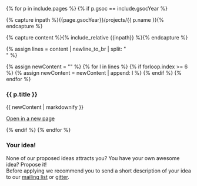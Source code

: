 <div id="div-project-ideas" class="gsoc-accordion" markdown="1">

{% for p in include.pages %}
 {% if p.gsoc == include.gsocYear %}

 {% capture inpath %}{{page.gsocYear}}/projects/{{ p.name }}{% endcapture %}


 {% capture content %}{% include_relative {{inpath}} %}{% endcapture %}

<!-- probably the ugliest way to remove the YAML front matter -->
{% assign lines = content | newline_to_br | split: "<br />" %}

{% assign newContent = "" %}
{% for l in lines %}
    {% if forloop.index >= 6 %}
		{% assign newContent  = newContent | append: l %}
	{% endif %}
{% endfor %}

<h3> {{ p.title }} </h3>

<div>

{{ newContent | markdownify }}


<div class="gsoc-new-page">
<a class="btn btn-info" href="{{ p.url }}" target="_blank">Open in a new page</a>
</div>

<!--<hr class="fancy-line">-->
</div>

{% endif %}
{% endfor %}

<h3> Your idea! </h3>

None of our proposed ideas attracts you? You have your own awesome idea? Propose it!  
Before applying we recommend you to send a short description of your idea to our [mailing list](mailto:biojs@googlegroups.com) or [gitter](https://gitter.im/biojs/biojs).

</div>

<script>
document.addEventListener("DOMContentLoaded", function() {
    $("#div-project-ideas").accordion({
        active: false,
        collapsible: true,
        autoHeight: false,
        heightStyle: "content",
    });
});
</script>
